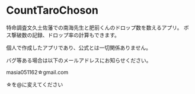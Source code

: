 # CountTaroChoson
特命調査文久土佐藩での南海先生と肥前くんのドロップ数を数えるアプリ。
ボス撃破数の記録、ドロップ率の計算もできます。

個人で作成したアプリであり、公式とは一切関係ありません。

バグ等ある場合は以下のメールアドレスにお知らせください。

masia051162☆gmail.com

☆を@に変えてください
